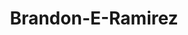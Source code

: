 ---
title: Brandon-E-Ramirez
github: https://github.com/Brandon-E-Ramirez
mode: dark
transition: 4.6s
score: 90.8
archetype:
- Fancy Fonts
- Code
- Badges | Tags | Icons
- GIF
---